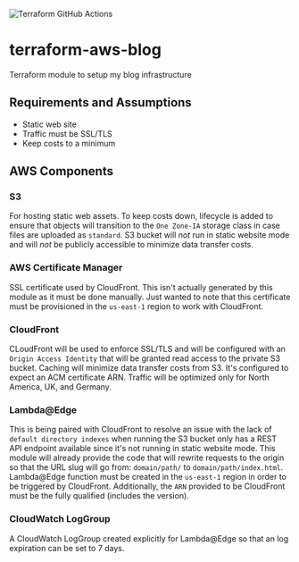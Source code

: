 ![Terraform GitHub Actions](https://github.com/ReymundBautista/terraform-aws-blog/workflows/Terraform%20GitHub%20Actions/badge.svg)

# terraform-aws-blog
Terraform module to setup my blog infrastructure

## Requirements and Assumptions
* Static web site
* Traffic must be SSL/TLS
* Keep costs to a minimum

## AWS Components
### S3
For hosting static web assets. To keep costs down, lifecycle is added to ensure that objects will transition to the `One Zone-IA`
storage class in case files are uploaded as `standard`. S3 bucket will *not* run in static website mode and will *not* be publicly
accessible to minimize data transfer costs.

### AWS Certificate Manager
SSL certificate used by CloudFront. This isn't actually generated by this module as it must be done manually. Just wanted
to note that this certificate must be provisioned in the `us-east-1` region to work with CloudFront.

### CloudFront
CLoudFront will be used to enforce SSL/TLS and will be configured with an `Origin Access Identity` that will be granted 
read access to the private S3 bucket. Caching will minimize data transfer costs from S3. It's configured to expect an
ACM certificate ARN. Traffic will be optimized only for North America, UK, and Germany.

### Lambda@Edge
This is being paired with CloudFront to resolve an issue with the lack of `default directory indexes` when running the S3
bucket only has a REST API endpoint available since it's not running in static website mode. This module will already 
provide the code that will rewrite requests to the origin so that the URL slug will go from: `domain/path/` to
`domain/path/index.html`. Lambda@Edge function must be created in the `us-east-1` region in order to be triggered by
CloudFront. Additionally, the `ARN` provided to be CloudFront must be the fully qualified (includes the version). 

### CloudWatch LogGroup
A CloudWatch LogGroup created explicitly for Lambda@Edge so that an log expiration can be set to 7 days. 
 